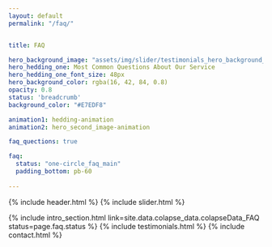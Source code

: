 ```yaml
---
layout: default  
permalink: "/faq/"


title: FAQ

hero_background_image: "assets/img/slider/testimonials_hero_background_image.webp"
hero_hedding_one: Most Common Questions About Our Service
hero_hedding_one_font_size: 48px
hero_background_color: rgba(16, 42, 84, 0.8)
opacity: 0.8
status: 'breadcrumb'
background_color: "#E7EDF8"

animation1: hedding-animation
animation2: hero_second_image-animation

faq_quections: true

faq:
  status: "one-circle_faq_main"
  padding_bottom: pb-60
  
---
```

{% include header.html %}
{% include slider.html %}
<div style="margin-top:-50px; background-color:{{page.background_color}};" >
    <div style="height:50px"></div>
</div>
{% include intro_section.html link=site.data.colapse_data.colapseData_FAQ status=page.faq.status %}
{% include testimonials.html %}
{% include contact.html %}
<style>
    @media screen and (max-width: 991px) {

    .slider-area{
    height: 180px;
    }
}
@media screen and (max-width: 367px) {
        
        .slider-area{
            height: 220px;
        }
        }
.faq-section{
    margin-top:-60px;
}
</style>
<script>
    $(document).ready(function () {
        var owl = $('.owl-carousel');
        owl.owlCarousel();
        $('.customNextBtn').click(function () {
            owl.trigger('next.owl.carousel');
        })
        $('.customPrevBtn').click(function () {
            owl.trigger('prev.owl.carousel', [300]);
        })
    });
</script>